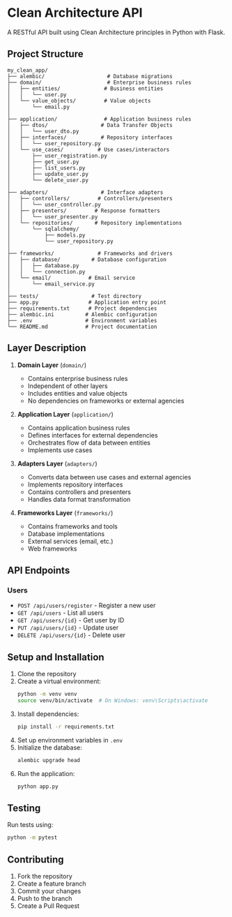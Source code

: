 # Clean Architecture API

A RESTful API built using Clean Architecture principles in Python with Flask.

## Project Structure

```
my_clean_app/
├── alembic/                    # Database migrations
├── domain/                     # Enterprise business rules
│   ├── entities/              # Business entities
│   │   └── user.py
│   └── value_objects/         # Value objects
│       └── email.py
│
├── application/               # Application business rules
│   ├── dtos/                 # Data Transfer Objects
│   │   └── user_dto.py
│   ├── interfaces/           # Repository interfaces
│   │   └── user_repository.py
│   └── use_cases/           # Use cases/interactors
│       ├── user_registration.py
│       ├── get_user.py
│       ├── list_users.py
│       ├── update_user.py
│       └── delete_user.py
│
├── adapters/                 # Interface adapters
│   ├── controllers/         # Controllers/presenters
│   │   └── user_controller.py
│   ├── presenters/         # Response formatters
│   │   └── user_presenter.py
│   └── repositories/       # Repository implementations
│       └── sqlalchemy/
│           ├── models.py
│           └── user_repository.py
│
├── frameworks/              # Frameworks and drivers
│   ├── database/          # Database configuration
│   │   ├── database.py
│   │   └── connection.py
│   └── email/            # Email service
│       └── email_service.py
│
├── tests/                 # Test directory
├── app.py                # Application entry point
├── requirements.txt      # Project dependencies
├── alembic.ini          # Alembic configuration
├── .env                 # Environment variables
└── README.md            # Project documentation
```

## Layer Description

1. **Domain Layer** (`domain/`)
   - Contains enterprise business rules
   - Independent of other layers
   - Includes entities and value objects
   - No dependencies on frameworks or external agencies

2. **Application Layer** (`application/`)
   - Contains application business rules
   - Defines interfaces for external dependencies
   - Orchestrates flow of data between entities
   - Implements use cases

3. **Adapters Layer** (`adapters/`)
   - Converts data between use cases and external agencies
   - Implements repository interfaces
   - Contains controllers and presenters
   - Handles data format transformation

4. **Frameworks Layer** (`frameworks/`)
   - Contains frameworks and tools
   - Database implementations
   - External services (email, etc.)
   - Web frameworks

## API Endpoints

### Users
- `POST /api/users/register` - Register a new user
- `GET /api/users` - List all users
- `GET /api/users/{id}` - Get user by ID
- `PUT /api/users/{id}` - Update user
- `DELETE /api/users/{id}` - Delete user

## Setup and Installation

1. Clone the repository
2. Create a virtual environment:
   ```bash
   python -m venv venv
   source venv/bin/activate  # On Windows: venv\Scripts\activate
   ```
3. Install dependencies:
   ```bash
   pip install -r requirements.txt
   ```
4. Set up environment variables in `.env`
5. Initialize the database:
   ```bash
   alembic upgrade head
   ```
6. Run the application:
   ```bash
   python app.py
   ```

## Testing

Run tests using:
```bash
python -m pytest
```

## Contributing

1. Fork the repository
2. Create a feature branch
3. Commit your changes
4. Push to the branch
5. Create a Pull Request